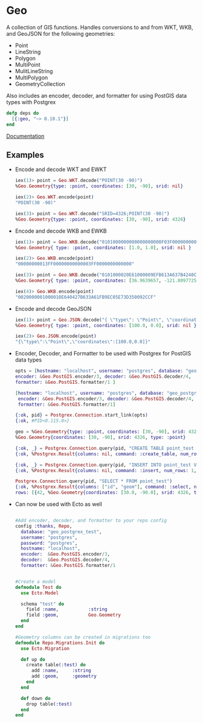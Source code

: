 # Geo

A collection of GIS functions. Handles conversions to and from WKT, WKB, and GeoJSON for the following geometries:

* Point
* LineString
* Polygon
* MultiPoint
* MulitLineString
* MultiPolygon
* GeometryCollection


Also includes an encoder, decoder, and formatter for using PostGIS data types with Postgrex

```elixir
defp deps do
  [{:geo, "~> 0.10.1"}]
end
```

[Documentation](http://hexdocs.pm/geo)


## Examples


* Encode and decode WKT and EWKT

  ```elixir
  iex(1)> point = Geo.WKT.decode("POINT(30 -90)")
  %Geo.Geometry{type: :point, coordinates: [30, -90], srid: nil}

  iex(2)> Geo.WKT.encode(point)
  "POINT(30 -90)"

  iex(3)> point = Geo.WKT.decode("SRID=4326;POINT(30 -90)")
  %Geo.Geometry{type: :point, coordinates: [30, -90], srid: 4326}
  ```


* Encode and decode WKB and EWKB

  ```elixir
  iex(1)> point = Geo.WKB.decode("0101000000000000000000F03F000000000000F03F")
  %Geo.Geometry{ type: :point, coordinates: [1.0, 1.0], srid: nil }

  iex(2)> Geo.WKB.encode(point)
  "00000000013FF00000000000003FF0000000000000"

  iex(3)> point = Geo.WKB.decode("0101000020E61000009EFB613A637B4240CF2C0950D3735EC0")
  %Geo.Geometry{ type: :point, coordinates: [36.9639657, -121.8097725], srid: 4326 }

  iex(4)> Geo.WKB.encode(point)
  "0020000001000010E640427B633A61FB9EC05E73D350092CCF"
  ```

* Encode and decode GeoJSON

  ```elixir
  iex(1)> point = Geo.JSON.decode("{ \"type\": \"Point\", \"coordinates\": [100.0, 0.0] }")
  %Geo.Geometry{ type: :point, coordinates: [100.0, 0.0], srid: nil }

  iex(2)> Geo.JSON.encode(point)
  "{\"type\":\"Point\",\"coordinates\":[100.0,0.0]}"
  ```

* Encoder, Decoder, and Formatter to be used with Postgrex for PostGIS data types

  ```elixir
  opts = [hostname: "localhost", username: "postgres", database: "geo_postgrex_test",
  encoder: &Geo.PostGIS.encoder/3, decoder: &Geo.PostGIS.decoder/4,
  formatter: &Geo.PostGIS.formatter/1 ]

  [hostname: "localhost", username: "postgres", database: "geo_postgrex_test",
   encoder: &Geo.PostGIS.encoder/3, decoder: &Geo.PostGIS.decoder/4,
   formatter: &Geo.PostGIS.formatter/1]

  {:ok, pid} = Postgrex.Connection.start_link(opts)
  {:ok, #PID<0.115.0>}

  geo = %Geo.Geometry{type: :point, coordinates: [30, -90], srid: 4326}
  %Geo.Geometry{coordinates: [30, -90], srid: 4326, type: :point}
  
  {:ok, _} = Postgrex.Connection.query(pid, "CREATE TABLE point_test (id int, geom geometry(Point, 4326))")
  {:ok, %Postgrex.Result{columns: nil, command: :create_table, num_rows: 0, rows: nil}}
  
  {:ok, _} = Postgrex.Connection.query(pid, "INSERT INTO point_test VALUES ($1, $2)", [42, geo])
  {:ok, %Postgrex.Result{columns: nil, command: :insert, num_rows: 1, rows: nil}}
  
  Postgrex.Connection.query(pid, "SELECT * FROM point_test")
  {:ok, %Postgrex.Result{columns: ["id", "geom"], command: :select, num_rows: 1,
  rows: [{42, %Geo.Geometry{coordinates: [30.0, -90.0], srid: 4326, type: :point}}]}}
  ```
  
* Can now be used with Ecto as well

  ```elixir

  #Add encoder, decoder, and formatter to your repo config
  config :thanks, Repo,
    database: "geo_postgrex_test",
    username: "postgres",
    password: "postgres",
    hostname: "localhost",
    encoder:  &Geo.PostGIS.encoder/3, 
    decoder:  &Geo.PostGIS.decoder/4,
    formatter: &Geo.PostGIS.formatter/1


  #Create a model
  defmodule Test do
    use Ecto.Model

    schema "test" do
      field :name,           :string
      field :geom,           Geo.Geometry
    end
  end

  #Geometry columns can be created in migrations too
  defmodule Repo.Migrations.Init do
    use Ecto.Migration

    def up do
      create table(:test) do
        add :name,     :string
        add :geom,     :geometry
      end
    end

    def down do
      drop table(:test)
    end
  end
  ```
